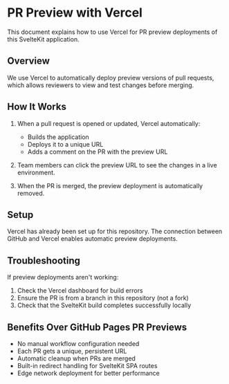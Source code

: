 # PR Preview with Vercel

This document explains how to use Vercel for PR preview deployments of this SvelteKit application.

## Overview

We use Vercel to automatically deploy preview versions of pull requests, which allows reviewers to view and test changes before merging.

## How It Works

1. When a pull request is opened or updated, Vercel automatically:
   - Builds the application
   - Deploys it to a unique URL
   - Adds a comment on the PR with the preview URL

2. Team members can click the preview URL to see the changes in a live environment.

3. When the PR is merged, the preview deployment is automatically removed.

## Setup

Vercel has already been set up for this repository. The connection between GitHub and Vercel enables automatic preview deployments.

## Troubleshooting

If preview deployments aren't working:

1. Check the Vercel dashboard for build errors
2. Ensure the PR is from a branch in this repository (not a fork)
3. Check that the SvelteKit build completes successfully locally

## Benefits Over GitHub Pages PR Previews

- No manual workflow configuration needed
- Each PR gets a unique, persistent URL
- Automatic cleanup when PRs are merged
- Built-in redirect handling for SvelteKit SPA routes
- Edge network deployment for better performance
